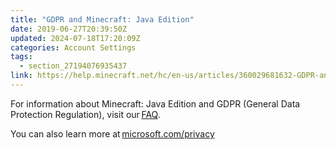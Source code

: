 ```yaml
---
title: "GDPR and Minecraft: Java Edition"
date: 2019-06-27T20:39:50Z
updated: 2024-07-18T17:20:09Z
categories: Account Settings
tags:
  - section_27194076935437
link: https://help.minecraft.net/hc/en-us/articles/360029681632-GDPR-and-Minecraft-Java-Edition
---
```


For information about Minecraft: Java Edition and GDPR (General Data Protection Regulation), visit our [FAQ](https://minecraft.net/en-us/privacy/gdpr/).

You can also learn more at [microsoft.com/privacy](https://microsoft.com/privacy)
